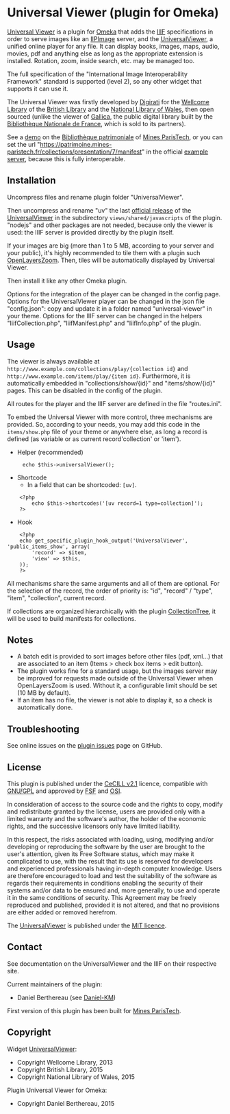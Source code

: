 Universal Viewer (plugin for Omeka)
===================================

[Universal Viewer] is a plugin for [Omeka] that adds the [IIIF] specifications
in order to serve images like an [IIPImage] server, and the [UniversalViewer], a
unified online player for any file. It can display books, images, maps, audio,
movies, pdf and anything else as long as the appropriate extension is installed.
Rotation, zoom, inside search, etc. may be managed too.

The full specification of the "International Image Interoperability Framework"
standard is supported (level 2), so any other widget that supports it can use it.

The Universal Viewer was firstly developed by [Digirati] for the [Wellcome Library]
of the [British Library] and the [National Library of Wales], then open sourced
(unlike the viewer of [Gallica], the public digital library built by the [Bibliothèque Nationale de France],
which is sold to its partners).

See a [demo] on the [Bibliothèque patrimoniale] of [Mines ParisTech], or you can
set the url "https://patrimoine.mines-paristech.fr/collections/presentation/7/manifest"
in the official [example server], because this is fully interoperable.


Installation
------------

Uncompress files and rename plugin folder "UniversalViewer".

Then uncompress and rename "uv" the last [official release] of the [UniversalViewer]
in the subdirectory `views/shared/javascripts` of the plugin. "nodejs" and other
packages are not needed, because only the viewer is used: the IIIF server is
provided directly by the plugin itself.

If your images are big (more than 1 to 5 MB, according to your server and your
public), it's highly recommended to tile them with a plugin such [OpenLayersZoom].
Then, tiles will be automatically displayed by Universal Viewer.

Then install it like any other Omeka plugin.

Options for the integration of the player can be changed in the config page.
Options for the UniversalViewer player can be changed in the json file
"config.json": copy and update it in a folder named "universal-viewer" in your
theme.
Options for the IIIF server can be changed in the helpers "IiifCollection.php",
"IiifManifest.php" and "IiifInfo.php" of the plugin.


Usage
-----

The viewer is always available at `http://www.example.com/collections/play/{collection id}`
and `http://www.example.com/items/play/{item id}`. Furthermore, it is
automatically embedded in "collections/show/{id}" and "items/show/{id}" pages.
This can be disabled in the config of the plugin.

All routes for the player and the IIIF server are defined in the file "routes.ini".

To embed the Universal Viewer with more control, three mechanisms are provided.
So, according to your needs, you may add this code in the `items/show.php` file
of your theme or anywhere else, as long a record is defined (as variable or as
current record'collection' or 'item').

* Helper (recommended)

```
     echo $this->universalViewer();
```

* Shortcode
    - In a field that can be shortcoded: `[uv]`.

```
    <?php
        echo $this->shortcodes('[uv record=1 type=collection]');
    ?>
```

* Hook

```
    <?php
    echo get_specific_plugin_hook_output('UniversalViewer', 'public_items_show', array(
        'record' => $item,
        'view' => $this,
    ));
    ?>
```

All mechanisms share the same arguments and all of them are optional. For the
selection of the record, the order of priority is: "id", "record" / "type",
"item", "collection", current record.

If collections are organized hierarchically with the plugin [CollectionTree], it
will be used to build manifests for collections.


Notes
-----

- A batch edit is provided to sort images before other files (pdf, xml...) that
are associated to an item (Items > check box items > edit button).
- The plugin works fine for a standard usage, but the images server may be
improved for requests made outside of the Universal Viewer when OpenLayersZoom
is used. Without it, a configurable limit should be set (10 MB by default).
- If an item has no file, the viewer is not able to display it, so a check is
automatically done.


Troubleshooting
---------------

See online issues on the [plugin issues] page on GitHub.


License
-------

This plugin is published under the [CeCILL v2.1] licence, compatible with
[GNU/GPL] and approved by [FSF] and [OSI].

In consideration of access to the source code and the rights to copy, modify and
redistribute granted by the license, users are provided only with a limited
warranty and the software's author, the holder of the economic rights, and the
successive licensors only have limited liability.

In this respect, the risks associated with loading, using, modifying and/or
developing or reproducing the software by the user are brought to the user's
attention, given its Free Software status, which may make it complicated to use,
with the result that its use is reserved for developers and experienced
professionals having in-depth computer knowledge. Users are therefore encouraged
to load and test the suitability of the software as regards their requirements
in conditions enabling the security of their systems and/or data to be ensured
and, more generally, to use and operate it in the same conditions of security.
This Agreement may be freely reproduced and published, provided it is not
altered, and that no provisions are either added or removed herefrom.

The [UniversalViewer] is published under the [MIT licence].


Contact
-------

See documentation on the UniversalViewer and the IIIF on their respective site.

Current maintainers of the plugin:
* Daniel Berthereau (see [Daniel-KM])

First version of this plugin has been built for [Mines ParisTech].


Copyright
---------

Widget [UniversalViewer]:

* Copyright Wellcome Library, 2013
* Copyright British Library, 2015
* Copyright National Library of Wales, 2015

Plugin Universal Viewer for Omeka:

* Copyright Daniel Berthereau, 2015


[Universal Viewer]: https://github.com/Daniel-KM/UniversalViewer4Omeka
[Omeka]: https://omeka.org
[IIIF]: http://iiif.io
[IIPImage]: http://iipimage.sourceforge.net
[UniversalViewer]: https://github.com/UniversalViewer/universalviewer
[Digirati]: http://digirati.co.uk
[British Library]: http://bl.uk
[National Library of Wales]: http://www.llgc.org.uk
[Gallica]: http://gallica.bnf.fr
[Bibliothèque Nationale de France]: http://bnf.fr
[Wellcome Library]: http://wellcomelibrary.org
[demo]: https://patrimoine.mines-paristech.fr/collections/play/7
[Bibliothèque patrimoniale]: https://patrimoine.mines-paristech.fr
[Mines ParisTech]: http://mines-paristech.fr
[example server]: http://universalviewer.azurewebsites.net
[official release]: https://github.com/UniversalViewer/universalviewer/releases
[OpenLayersZoom]: https://github.com/Daniel-KM/OpenLayersZoom
[CollectionTree]: https://github.com/Daniel-KM/CollectionTree
[plugin issues]: https://github.com/Daniel-KM/UniversalViewer4Omeka/issues
[CeCILL v2.1]: https://www.cecill.info/licences/Licence_CeCILL_V2.1-en.html
[GNU/GPL]: https://www.gnu.org/licenses/gpl-3.0.html
[FSF]: https://www.fsf.org
[OSI]: http://opensource.org
[MIT licence]: https://github.com/UniversalViewer/universalviewer/blob/master/LICENSE.txt
[Daniel-KM]: https://github.com/Daniel-KM "Daniel Berthereau"
